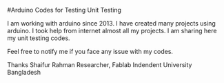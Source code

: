 #Arduino Codes for Testing Unit Testing 

I am working with arduino since 2013. I have created many projects using arduino. I took help from internet almost all my projects. 
I am sharing here my unit testing codes. 

Feel free to notify me if you face any issue with my codes.

Thanks
Shaifur Rahman
Researcher, Fablab 
Indendent University Bangladesh
